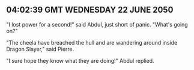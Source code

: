 ## 04:02:39 GMT WEDNESDAY 22 JUNE 2050
"I lost power for a second!" said Abdul, just short of panic. "What's going on?"

"The cheela have breached the hull and are wandering around inside Dragon Slayer," said Pierre.

"I sure hope they know what they are doing!" Abdul replied.